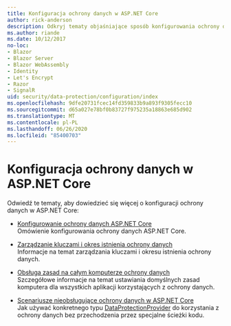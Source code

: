```yaml
---
title: Konfiguracja ochrony danych w ASP.NET Core
author: rick-anderson
description: Odkryj tematy objaśniające sposób konfigurowania ochrony danych w programie ASP.NET Core.
ms.author: riande
ms.date: 10/12/2017
no-loc:
- Blazor
- Blazor Server
- Blazor WebAssembly
- Identity
- Let's Encrypt
- Razor
- SignalR
uid: security/data-protection/configuration/index
ms.openlocfilehash: 9dfe20731fcec14fd359833b9a893f9305fecc10
ms.sourcegitcommit: d65a027e78bf0b83727f975235a18863e685d902
ms.translationtype: MT
ms.contentlocale: pl-PL
ms.lasthandoff: 06/26/2020
ms.locfileid: "85400703"
---
```

# <a name="data-protection-configuration-in-aspnet-core"></a>Konfiguracja ochrony danych w ASP.NET Core

Odwiedź te tematy, aby dowiedzieć się więcej o konfiguracji ochrony danych w ASP.NET Core:

* [Konfigurowanie ochrony danych ASP.NET Core](xref:security/data-protection/configuration/overview)  
  Omówienie konfigurowania ochrony danych ASP.NET Core.

* [Zarządzanie kluczami i okres istnienia ochrony danych](xref:security/data-protection/configuration/default-settings)  
  Informacje na temat zarządzania kluczami i okresu istnienia ochrony danych.

* [Obsługa zasad na całym komputerze ochrony danych](xref:security/data-protection/configuration/machine-wide-policy)  
  Szczegółowe informacje na temat ustawiania domyślnych zasad komputera dla wszystkich aplikacji korzystających z ochrony danych.

* [Scenariusze nieobsługujące ochrony danych w ASP.NET Core](xref:security/data-protection/configuration/non-di-scenarios)  
  Jak używać konkretnego typu [DataProtectionProvider](/dotnet/api/Microsoft.AspNetCore.DataProtection.DataProtectionProvider) do korzystania z ochrony danych bez przechodzenia przez specjalne ścieżki kodu.
